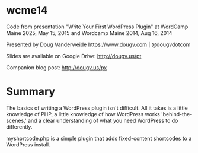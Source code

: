 wcme14
======

Code from presentation "Write Your First WordPress Plugin" at WordCamp Maine 2025, May 15, 2015 and Wordcamp Maine 2014, Aug 16, 2014 

Presented by Doug Vanderweide
https://www.dougv.com | @dougvdotcom

Slides are available on Google Drive: http://dougv.us/pt

Companion blog post: http://dougv.us/px

Summary
=====

The basics of writing a WordPress plugin isn't difficult. All it takes is a little knowledge of PHP, a little knowledge of how WordPress works 'behind-the-scenes,' and a clear understanding of what you need WordPress to do differently.

myshortcode.php is a simple plugin that adds fixed-content shortcodes to a WordPress install.
